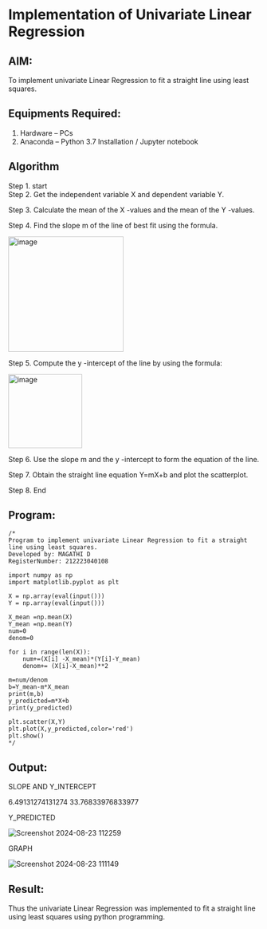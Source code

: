 # Implementation of Univariate Linear Regression
## AIM:
To implement univariate Linear Regression to fit a straight line using least squares.

## Equipments Required:
1. Hardware – PCs
2. Anaconda – Python 3.7 Installation / Jupyter notebook

## Algorithm
Step 1. start  
Step 2. Get the independent variable X and dependent variable Y.

Step 3. Calculate the mean of the X -values and the mean of the Y -values.

Step 4. Find the slope m of the line of best fit using the formula. 


<img width="231" alt="image" src="https://user-images.githubusercontent.com/93026020/192078527-b3b5ee3e-992f-46c4-865b-3b7ce4ac54ad.png">

Step 5. Compute the y -intercept of the line by using the formula:

<img width="148" alt="image" src="https://user-images.githubusercontent.com/93026020/192078545-79d70b90-7e9d-4b85-9f8b-9d7548a4c5a4.png">


Step 6. Use the slope m and the y -intercept to form the equation of the line.

Step 7. Obtain the straight line equation Y=mX+b and plot the scatterplot.

Step 8. End



## Program:
```
/*
Program to implement univariate Linear Regression to fit a straight line using least squares.
Developed by: MAGATHI D
RegisterNumber: 212223040108

import numpy as np
import matplotlib.pyplot as plt

X = np.array(eval(input()))
Y = np.array(eval(input()))
             
X_mean =np.mean(X)
Y_mean =np.mean(Y)
num=0
denom=0

for i in range(len(X)):
    num+=(X[i] -X_mean)*(Y[i]-Y_mean)
    denom+= (X[i]-X_mean)**2
             
m=num/denom
b=Y_mean-m*X_mean
print(m,b)
y_predicted=m*X+b
print(y_predicted)

plt.scatter(X,Y)
plt.plot(X,y_predicted,color='red')
plt.show()
*/
```

## Output:
SLOPE AND Y_INTERCEPT

6.49131274131274 33.76833976833977



Y_PREDICTED


![Screenshot 2024-08-23 112259](https://github.com/user-attachments/assets/51a08162-4798-4164-bb29-095312888dab)


GRAPH


![Screenshot 2024-08-23 111149](https://github.com/user-attachments/assets/83bfca5f-5d90-4ee0-9c0f-a5fec7fdc221)


## Result:
Thus the univariate Linear Regression was implemented to fit a straight line using least squares using python programming.
